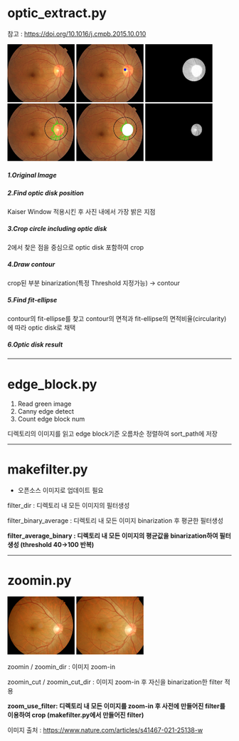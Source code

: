 # optic_extract.py

참고 : <https://doi.org/10.1016/j.cmpb.2015.10.010>

<img src="./OD_example/1.jpg" width="30%" height="10%"> <img src="./OD_example/2.jpg" width="30%" height="10%"> <img src="./OD_example/3.jpg" width="30%" height="10%">
 <img src="./OD_example/4.jpg" width="30%" height="10%"> <img src="./OD_example/5.jpg" width="30%" height="10%"> <img src="./OD_example/6.jpg" width="30%" height="10%">
##### 1.Original Image
##### 2.Find optic disk position
Kaiser Window 적용시킨 후 사진 내에서 가장 밝은 지점
##### 3.Crop circle including optic disk
2에서 찾은 점을 중심으로 optic disk 포함하여 crop
##### 4.Draw contour
crop된 부분 binarization(특정 Threshold 지정가능) -> contour 
##### 5.Find fit-ellipse
contour의 fit-ellipse를 찾고 contour의 면적과 fit-ellipse의 면적비율(circularity)에 따라 optic disk로 채택
##### 6.Optic disk result

***
# edge_block.py

1. Read green image
2. Canny edge detect
3. Count edge block num

디렉토리의 이미지를 읽고 edge block기준 오름차순 정렬하여 sort_path에 저장

***
# makefilter.py

- 오픈소스 이미지로 업데이트 필요

filter_dir : 디렉토리 내 모든 이미지의 필터생성

filter_binary_average : 디렉토리 내 모든 이미지 binarization 후 평균한 필터생성

**filter_average_binary : 디렉토리 내 모든 이미지의 평균값을 binarization하여 필터생성 (threshold 40->100 반복)**

***
# zoomin.py

<img src="./zoom_example/origin.jpg" width="30%" height="10%"> <img src="./zoom_example/zoomin.jpg" width="30%" height="10%">

zoomin / zoomin_dir : 이미지 zoom-in

zoomin_cut / zoomin_cut_dir : 이미지 zoom-in 후 자신을 binarization한 filter 적용

**zoom_use_filter: 디렉토리 내 모든 이미지를 zoom-in 후 사전에 만들어진 filter를 이용하여 crop (makefilter.py에서 만들어진 filter)**

이미지 출처 : https://www.nature.com/articles/s41467-021-25138-w
